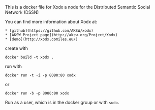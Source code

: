 This is a docker file for Xodx a node for the Distributed Semantic Social Network (DSSN)

You can find more information about Xodx at:

    * [github](https://github.com/AKSW/xodx)
    * [AKSW Project page](http://aksw.org/Project/Xodx)
    * [demo](http://xodx.comiles.eu/)

create with

    docker build -t xodx .

run with

    docker run -t -i -p 8080:80 xodx

or

    docker run -b -p 8080:80 xodx

Run as a user, which is in the docker group or with `sudo`.
